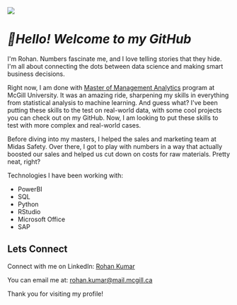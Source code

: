![](https://komarev.com/ghpvc/?username=rohankumar586&style=for-the-badge)
# *👋Hello! Welcome to my GitHub*

I'm Rohan. Numbers fascinate me, and I love telling stories that they hide. I'm all about connecting the dots between data science and making smart business decisions.

Right now, I am done with [Master of Management Analytics](https://www.mcgill.ca/desautels/programs/mma) program at McGill University. It was an amazing ride, sharpening my skills in everything from statistical analysis to machine learning. And guess what? I've been putting these skills to the test on real-world data, with some cool projects you can check out on my GitHub. Now, I am looking to put these skills to test with more complex and real-world cases. 

Before diving into my masters, I helped the sales and marketing team at Midas Safety. Over there, I got to play with numbers in a way that actually boosted our sales and helped us cut down on costs for raw materials. Pretty neat, right?

Technologies I have been working with:
- PowerBI
- SQL
- Python
- RStudio
- Microsoft Office
- SAP

## Lets Connect

Connect with me on LinkedIn: [Rohan Kumar](https://www.linkedin.com/in/rohan-kumar586/)

You can email me at: rohan.kumar@mail.mcgill.ca

Thank you for visiting my profile!


<!---
rohankumar586/rohankumar586 is a ✨ special ✨ repository because its `README.md` (this file) appears on your GitHub profile.
You can click the Preview link to take a look at your changes.

- 👋 Hi, I’m @rohankumar586
- 👀 I’m interested in ...
- 🌱 I’m currently learning ...
- 💞️ I’m looking to collaborate on ...
- 📫 How to reach me ...

I'm always on the lookout for new faces and fresh ideas. Whether it's about the latest in data analytics or just a fun chat about anything under the sun, I'm all ears. Feel free to connect with me on [LinkedIn](https://www.linkedin.com/in/rohan-kumar586/) or drop me an email at rohan.kumar@mail.mcgill.ca. Can't wait to hear from you and learn something new!

I'm studying . My journey has equipped me with advanced skills in statistical analysis, machine learning, and business intelligence that I have been able to apply to real word datasets, with results in my GitHub. Previously, I have leveraged these skills in a sales and marketing role at a multinational company. There, I played a pivotal role in driving sales growth and reducing costs in raw material procurement through data-driven strategies.

I am excited to meet new people and expand my knowledge in various subjects. You can connect with me on my [LinkedIn](https://www.linkedin.com/in/rohan-kumar586/) or email me at rohan.kumar@mail.mcgill.ca
--->
